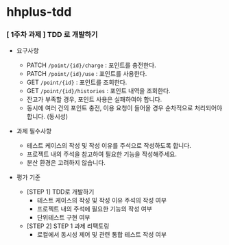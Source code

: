 # hhplus-tdd

### [ 1주차 과제 ] TDD 로 개발하기

- 요구사항
  - PATCH  `/point/{id}/charge` : 포인트를 충전한다.
  - PATCH `/point/{id}/use` : 포인트를 사용한다.
  - GET `/point/{id}` : 포인트를 조회한다.
  - GET `/point/{id}/histories` : 포인트 내역을 조회한다.
  - 잔고가 부족할 경우, 포인트 사용은 실패하여야 합니다.
  - 동시에 여러 건의 포인트 충전, 이용 요청이 들어올 경우 순차적으로 처리되어야 합니다. (동시성)


- 과제 필수사항
  - 테스트 케이스의 작성 및 작성 이유를 주석으로 작성하도록 합니다.
  - 프로젝트 내의 주석을 참고하여 필요한 기능을 작성해주세요.
  - 분산 환경은 고려하지 않습니다.


- 평가 기준
  - [STEP 1] TDD로 개발하기
    - 테스트 케이스의 작성 및 작성 이유 주석의 작성 여부
    - 프로젝트 내의 주석에 필요한 기능의 작성 여부
    - 단위테스트 구현 여부
  - [STEP 2] STEP 1 과제 리팩토링
    - 로컬에서 동시성 제어 및 관련 통합 테스트 작성 여부